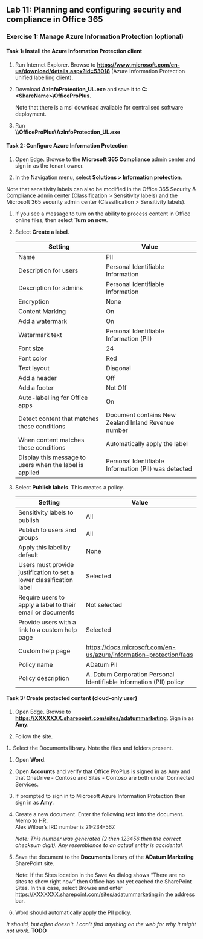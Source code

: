## Lab 11: Planning and configuring security and compliance in ‎Office 365

### Exercise 1: Manage Azure Information Protection (optional)

#### Task 1: Install the Azure Information Protection client

1. Run Internet Explorer. Browse to **https://www.microsoft.com/en-us/download/details.aspx?id=53018** (Azure Information Protection unified labelling client).

1. Download **AzInfoProtection_UL.exe** and save it to **C:\<ShareName>\OfficeProPlus**.

   Note that there is a msi download available for centralised software deployment.

1. Run\
**\\<ShareName>\OfficeProPlus\AzInfoProtection_UL.exe**

#### Task 2: Configure Azure Information Protection

1. Open Edge. Browse to the **Microsoft 365 Compliance** admin center and sign in as the tenant owner.

1. In the Navigation menu, select **Solutions > Information protection**.

  Note that sensitivity labels can also be modified in the Office 365 Security & Compliance admin center (Classification > Sensitivity labels) and the Microsoft 365 security admin center (Classification > Sensitivity labels).

1. If you see a message to turn on the ability to process content in Office online files, then select **Turn on now**.

1. Select **Create a label**.

   | Setting | Value |
   | --- | --- |
   | Name | PII |
   | Description for users | Personal Identifiable Information |
   | Description for admins | Personal Identifiable Information |
   | Encryption | None |
   | Content Marking | On |
   | Add a watermark | On |
   | Watermark text | Personal Identifiable Information (PII) |
   | Font size | 24 |
   | Font color | Red |
   | Text layout | Diagonal |
   | Add a header | Off |
   | Add a footer | Not Off |
   | Auto-labelling for Office apps | On |
   | Detect content that matches these conditions | Document contains New Zealand Inland Revenue number |
   | When content matches these conditions | Automatically apply the label |
   | Display this message to users when the label is applied | Personal Identifiable Information (PII) was detected |

1. Select **Publish labels**. This creates a policy.

   | Setting | Value |
   | --- | --- |
   | Sensitivity labels to publish | All |
   | Publish to users and groups | All |
   | Apply this label by default | None |
   | Users must provide justification to set a lower classification label | Selected |
   | Require users to apply a label to their email or documents | Not selected |
   | Provide users with a link to a custom help page | Selected |
   | Custom help page | https://docs.microsoft.com/en-us/azure/information-protection/faqs |
   | Policy name | ADatum PII |
   | Policy description | A. Datum Corporation Personal Identifiable Information (PII) policy |

#### Task 3: Create protected content (cloud-only user)

1. Open Edge. Browse to **https://XXXXXXX.sharepoint.com/sites/adatummarketing**. Sign in as **Amy**.

1. Follow the site.

1.. Select the Documents library. Note the files and folders present.

1. Open **Word**.

1. Open **Accounts** and verify that Office ProPlus is signed in as Amy and that OneDrive - Contoso and Sites - Contoso are both under Connected Services.

1. If prompted to sign in to Microsoft Azure Information Protection then sign in as **Amy**.

1. Create a new document. Enter the following text into the document.\
Memo to HR.\
Alex Wilbur’s IRD number is 21-234-567.

   *Note: This number was generated (2 then 123456 then the correct checksum digit). Any resemblance to an actual entity is accidental.*

1. Save the document to the **Documents** library of the **ADatum Marketing** SharePoint site.

   Note: If the Sites location in the Save As dialog shows “There are no sites to show right now” then Office has not yet cached the SharePoint Sites. In this case, select Browse and enter https://XXXXXXX.sharepoint.com/sites/adatummarketing in the address bar.

1. Word should automatically apply the PII policy.

  *It should, but often doesn't. I can't find anything on the web for why it might not work.* **TODO**
